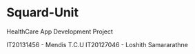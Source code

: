 # Squard-Unit
HealthCare App Development Project

IT20131456 - Mendis T.C.U
IT20127046 - Loshith Samararathne



